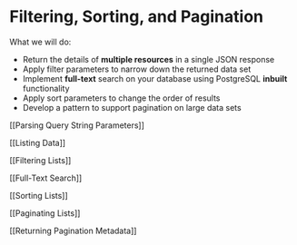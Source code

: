 # Filtering, Sorting, and Pagination

What we will do:

- Return the details of **multiple resources** in a single JSON response
- Apply filter parameters to narrow down the returned data set
- Implement **full-text** search on your database using PostgreSQL **inbuilt** functionality
- Apply sort parameters to change the order of results
- Develop a pattern to support pagination on large data sets

[[Parsing Query String Parameters]]

[[Listing Data]]

[[Filtering Lists]]

[[Full-Text Search]]

[[Sorting Lists]]

[[Paginating Lists]]

[[Returning Pagination Metadata]]

